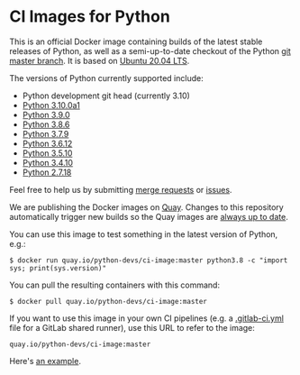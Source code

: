 # CI Images for Python

This is an official Docker image containing builds of the latest stable
releases of Python, as well as a semi-up-to-date checkout of the Python
[git master branch](https://github.com/python/cpython).  It is based on
[Ubuntu 20.04 LTS](http://releases.ubuntu.com/20.04/).

The versions of Python currently supported include:

* Python development git head (currently 3.10)
* [Python 3.10.0a1](https://www.python.org/downloads/release/python-3100a1/)
* [Python 3.9.0](https://www.python.org/downloads/release/python-390/)
* [Python 3.8.6](https://www.python.org/downloads/release/python-386/)
* [Python 3.7.9](https://www.python.org/downloads/release/python-379/)
* [Python 3.6.12](https://www.python.org/downloads/release/python-3612/)
* [Python 3.5.10](https://www.python.org/downloads/release/python-3510/)
* [Python 3.4.10](https://www.python.org/downloads/release/python-3410/)
* [Python 2.7.18](https://www.python.org/downloads/release/python-2718/)

Feel free to help us by submitting [merge
requests](https://gitlab.com/python-devs/ci-images/merge_requests) or
[issues](https://gitlab.com/python-devs/ci-images/issues).

We are publishing the Docker images on [Quay](https://quay.io). Changes to
this repository automatically trigger new builds so the Quay images are [always
up to date](https://quay.io/repository/python-devs/ci-image?tab=info).

You can use this image to test something in the latest version of Python,
e.g.:

```
$ docker run quay.io/python-devs/ci-image:master python3.8 -c "import sys; print(sys.version)"
```

You can pull the resulting containers with this command:

```
$ docker pull quay.io/python-devs/ci-image:master
```

If you want to use this image in your own CI pipelines (e.g. a
[.gitlab-ci.yml](https://gitlab.com/help/ci/yaml/README.md) file for a GitLab
shared runner), use this URL to refer to the image:

```
quay.io/python-devs/ci-image:master
```

Here's [an example](https://gitlab.com/python-devs/importlib_resources/blob/master/.gitlab-ci.yml).

